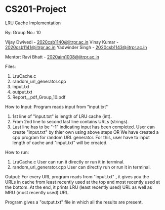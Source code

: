 # CS201-Project
LRU Cache Implementation

By:
    Group No.: 10

Vijay Dwivedi     -   2020csb1140@iitrpr.ac.in
Vinay Kumar       -   2020csb1141@iitrpr.ac.in
Yadwinder Singh   -   2020csb1143@iitrpr.ac.in

Mentor:
Ravi Bhatt        -   2020aim1008@iitrpr.ac.in

Files:
1) LruCache.c 
2) random_url_generator.cpp
3) input.txt
4) output.txt
5) Report__pdf_Group_10.pdf

How to Input:
Program reads input from "input.txt"
  1) 1st line of "input.txt" is length of LRU cache (int).
  2) From 2nd line to second last line contains URLs (strings).
  3) Last line has to be "-1" indicating input has been completed.
User can create "input.txt" by thier own using above steps
              OR
We have created a cpp program for random URL generator. For this, user have to input length of cache and "input.txt" will be created.

How to run:
1) LruCache.c 
      User can run it directly or run it in terminal.
2) random_url_generator.cpp
      User can directly run or run it in terminal.

Output:
For every URL program reads from "input.txt" , it gives you the URLs in cache from least recently used at the top and
most recently used at the bottom.
At the end, it prints LRU (least recently used) URL as well as MRU (most recently used) URL.

Program gives a "output.txt" file in which all the results are present.



      
